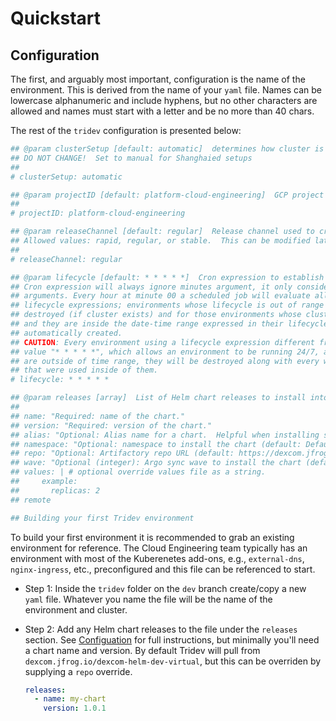 # Quickstart

## Configuration

The first, and arguably most important, configuration is the name of the environment.
This is derived from the name of your `yaml` file.  Names can be lowercase alphanumeric
and include hyphens, but no other characters are allowed and names must start with
a letter and be no more than 40 chars.

The rest of the `tridev` configuration is presented below:

```yaml
## @param clusterSetup [default: automatic]  determines how cluster is maintained.  Supply "manual" if cluster is already created.
## DO NOT CHANGE!  Set to manual for Shanghaied setups
##
# clusterSetup: automatic

## @param projectID [default: platform-cloud-engineering]  GCP project ID to create the cluster and Crossplane-managed resources
##
# projectID: platform-cloud-engineering

## @param releaseChannel [default: regular]  Release channel used to create the GKE autopilot cluster
## Allowed values: rapid, regular, or stable.  This can be modified later.
##
# releaseChannel: regular

## @param lifecycle [default: * * * * *]  Cron expression to establish lifecycle of GKE autopilot cluster
## Cron expression will always ignore minutes argument, it only considers hour and above
## arguments. Every hour at minute 00 a scheduled job will evaluate all the environments
## lifecycle expressions; environments whose lifecycle is out of range will be automatically
## destroyed (if cluster exists) and for those environments whose cluster hasn't been created
## and they are inside the date-time range expressed in their lifecycle, those will be
## automatically created.
## CAUTION: Every environment using a lifecycle expression different from the default
## value "* * * * *", which allows an environment to be running 24/7, as soon as they
## are outside of time range, they will be destroyed along with every workload and disks
## that were used inside of them.
# lifecycle: * * * * *

## @param releases [array]  List of Helm chart releases to install into cluster
##
## name: "Required: name of the chart."
## version: "Required: version of the chart."
## alias: "Optional: Alias name for a chart.  Helpful when installing same chart multiple times."
## namespace: "Optional: namespace to install the chart (default: Default)."
## repo: "Optional: Artifactory repo URL (default: https://dexcom.jfrog.io/artifactory/dexcom-helm-dev-local)."
## wave: "Optional (integer): Argo sync wave to install the chart (default: 0)."
## values: | # optional override values file as a string.
##     example:
##       replicas: 2
## remote

## Building your first Tridev environment
```

To build your first environment it is recommended to grab an existing environment
for reference.  The Cloud Engineering team typically has an environment with most
of the Kuberenetes add-ons, e.g., `external-dns`, `nginx-ingress`, etc., preconfigured
and this file can be referenced to start.

- Step 1: Inside the `tridev` folder on the `dev` branch create/copy a new `yaml`
  file.  Whatever you name the file will be the name of the environment and
  cluster.

- Step 2: Add any Helm chart releases to the file under the `releases` section.
  See [Configuation](#configuration) for full instructions, but minimally you'll
  need a chart name and version.  By default Tridev will pull from
  `dexcom.jfrog.io/dexcom-helm-dev-virtual`, but this can be overriden by
  supplying a `repo` override.

  ```yaml
  releases:
    - name: my-chart
      version: 1.0.1
  ```
